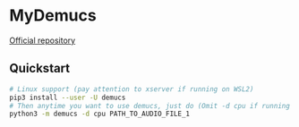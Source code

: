 # MyDemucs

[Official repository](https://github.com/facebookresearch/demucs)

## Quickstart
```bash
# Linux support (pay attention to xserver if running on WSL2)
pip3 install --user -U demucs
# Then anytime you want to use demucs, just do (Omit -d cpu if running on WSL2)
python3 -m demucs -d cpu PATH_TO_AUDIO_FILE_1
```